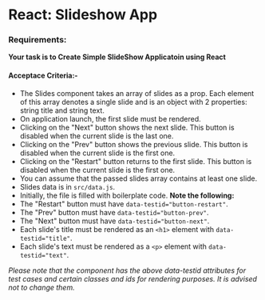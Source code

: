 # React: Slideshow App

### Requirements: 

**Your task is to Create Simple SlideShow Applicatoin using React**

#### Acceptace Criteria:-
- The Slides component takes an array of slides as a prop. Each element of this array denotes a single slide and is an object with 2 properties: string title and string text.
- On application launch, the first slide must be rendered.
- Clicking on the "Next" button shows the next slide. This button is disabled when the current slide is the last one.
- Clicking on the "Prev" button shows the previous slide. This button is disabled when the current slide is the first one.
- Clicking on the "Restart" button returns to the first slide. This button is disabled when the current slide is the first one.
- You can assume that the passed slides array contains at least one slide.
- Slides data is in ```src/data.js```.
- Initially, the file is filled with boilerplate code. 
**Note the following:**
- The "Restart" button must have ```data-testid="button-restart"```.
- The "Prev" button must have ```data-testid="button-prev"```.
- The "Next" button must have ```data-testid="button-next"```.
- Each slide's title must be rendered as an ```<h1>``` element with ```data-testid="title"```.
- Each slide's text must be rendered as a ```<p>``` element with ```data-testid="text"```.
  
*Please note that the component has the above data-testid attributes for test cases and certain classes and ids for rendering purposes. It is advised not to change them.*

